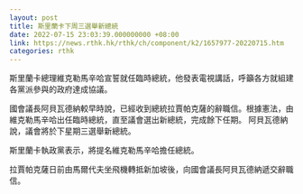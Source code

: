 ```yaml
---
layout: post
title: 斯里蘭卡下周三選舉新總統
date: 2022-07-15 23:03:39.000000000 +08:00
link: https://news.rthk.hk/rthk/ch/component/k2/1657977-20220715.htm
categories: rthk
---
```


斯里蘭卡總理維克勒馬辛哈宣誓就任臨時總統，他發表電視講話，呼籲各方就組建各黨派參與的政府達成協議。

國會議長阿貝瓦德納較早時說，已經收到總統拉賈帕克薩的辭職信。根據憲法，由維克勒馬辛哈出任臨時總統，直至議會選出新總統，完成餘下任期。
阿貝瓦德納說，議會將於下星期三選舉新總統。

斯里蘭卡執政黨表示，將提名維克勒馬辛哈擔任總統。

拉賈帕克薩日前由馬爾代夫坐飛機轉抵新加坡後，向國會議長阿貝瓦德納遞交辭職信。
